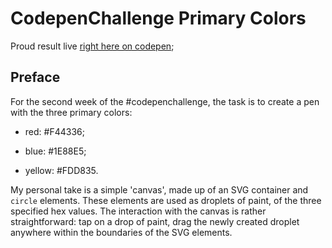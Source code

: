 # CodepenChallenge Primary Colors

Proud result live [right here on codepen](https://codepen.io/borntofrappe/full/zyQXQZ);

## Preface

For the second week of the #codepenchallenge, the task is to create a pen with the three primary colors:

- red: #F44336;

- blue: #1E88E5;

- yellow: #FDD835.

My personal take is a simple 'canvas', made up of an SVG container and `circle` elements. These elements are used as droplets of paint, of the three specified hex values. The interaction with the canvas is rather straightforward: tap on a drop of paint, drag the newly created droplet anywhere within the boundaries of the SVG elements.
